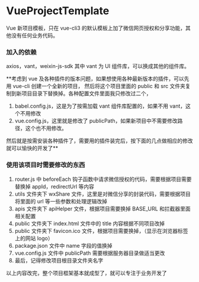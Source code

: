 # VueProjectTemplate
Vue 新项目模板，只在 vue-cli3 的默认模板上加了微信网页授权和分享功能，其他没有任何业务代码。

### 加入的依赖
axios，vant，weixin-js-sdk
其中 vant 为 UI 组件库，可以换成其他的组件库。

**考虑到 vue 及各种插件的版本问题，如果想使用各种最新版本的插件，可以先用 vue-cli 创建一个全新的项目，
然后将这个项目里面的 public 和 src 文件夹复制到新项目目录下替换掉。各种配置文件里面我只修改过二个，

1. babel.config.js，这是为了按需加载 vant 组件库配置的，如果不用 vant，这个不用修改
2.  vue.config.js，这里就是修改了 publicPath，如果新项目中不需要修改路径，这个也不用修改。

然后就是按需安装各种插件了，需要用的插件装完后，按下面的几点做相应的修改就可以愉快的开发了**

### 使用该项目时需要修改的东西
1. router.js 中 beforeEach 钩子函数中请求微信授权的代码，需要根据项目需要替换掉 appId，redirectUrl 等内容
2. utils 文件夹下 wxShare 文件，这里是对微信分享的封装代码，需要根据项目将里面的 url 等一些参数和处理逻辑改掉
3. apis 文件夹下 apiHelper 文件，根据项目需要换掉 BASE_URL 和拦截器里面相关配置
4. public 文件夹下 index.html 文件中的 title 内容根据不同项目改掉
5. public 文件夹下 favicon.ico 文件，根据项目需要换掉，（显示在浏览器标签上的网站 logo）
6. package.json 文件中 name 字段的值换掉
7. vue.config.js 文件中 publicPath 需要根据服务器目录做适当更改
8. 最后，记得修改项目根目录文件夹名字


以上内容改完，整个项目框架基本就成型了，就可以专注于业务开发了

